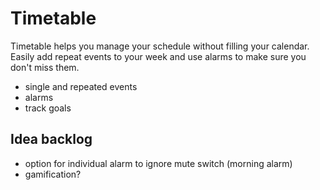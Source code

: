 # Timetable

Timetable helps you manage your schedule without filling your calendar. Easily add repeat events to your week and use alarms to make sure you don't miss them.

* single and repeated events
* alarms
* track goals

## Idea backlog

* option for individual alarm to ignore mute switch (morning alarm)
* gamification?


